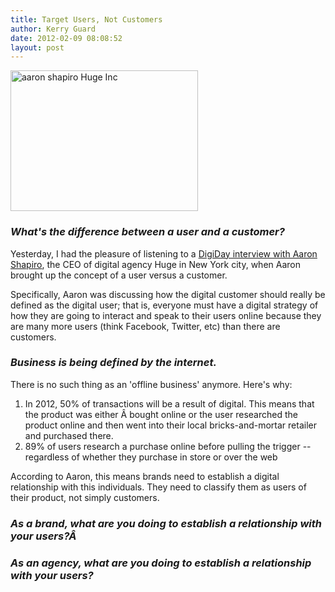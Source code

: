 ```yaml
---
title: Target Users, Not Customers
author: Kerry Guard
date: 2012-02-09 08:08:52
layout: post
---
```

<img class="alignleft size-medium wp-image-522" title="target users " src="http://mkgmediagroup.com/wp-content/uploads/2012/02/bullseye_goal-300x225.jpg" alt="aaron shapiro Huge Inc" width="300" height="225" />
<h3><em>What's the difference between a user and a customer?</em></h3>
Yesterday, I had the pleasure of listening to a <a href="http://www.digiday.com/agency/can-agencies-attract-top-tech-talent/ " target="_blank">DigiDay interview with Aaron Shapiro</a>, the CEO of digital agency Huge in New York city, when Aaron brought up the concept of a user versus a customer.

Specifically, Aaron was discussing how the digital customer should really be defined as the digital user; that is, everyone must have a digital strategy of how they are going to interact and speak to their users online because they are many more users (think Facebook, Twitter, etc) than there are customers.
<h3></h3>
<h3><em>Business is being defined by the internet.</em></h3>
There is no such thing as an 'offline business' anymore. Here's why:
<ol>
	<li>In 2012, 50% of transactions will be a result of digital. This means that the product was either Â bought online or the user researched the product online and then went into their local bricks-and-mortar retailer and purchased there.</li>
	<li>89% of users research a purchase online before pulling the trigger -- regardless of whether they purchase in store or over the web</li>
</ol>
According to Aaron, this means brands need to establish a digital relationship with this individuals. They need to classify them as users of their product, not simply customers.
<h3><em>As a brand, what are you doing to establish a relationship with your users?Â </em></h3>
<h3><em>As an agency, what are you doing to establish a relationship with your users?</em></h3>
